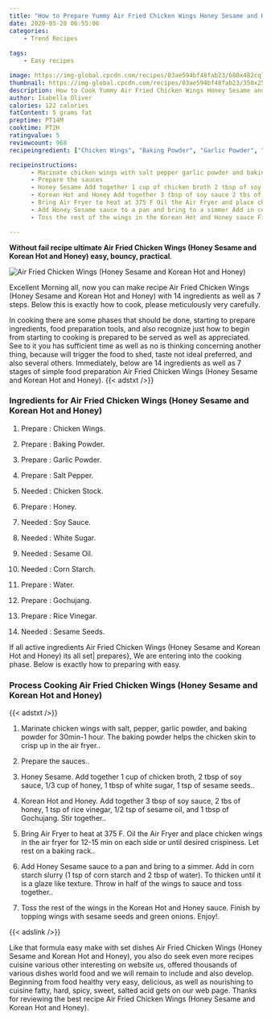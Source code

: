 ```yaml
---
title: "How to Prepare Yummy Air Fried Chicken Wings Honey Sesame and Korean Hot and Honey"
date: 2020-05-20 06:55:06
categories:
    - Trend Recipes
    
tags:
    - Easy recipes

image: https://img-global.cpcdn.com/recipes/03ae594bf48fab23/680x482cq70/air-fried-chicken-wings-honey-sesame-and-korean-hot-and-honey-recipe-main-photo.jpg
thumbnail: https://img-global.cpcdn.com/recipes/03ae594bf48fab23/350x250cq70/air-fried-chicken-wings-honey-sesame-and-korean-hot-and-honey-recipe-main-photo.jpg
description: How to Cook Yummy Air Fried Chicken Wings Honey Sesame and Korean Hot and Honey with 14 ingredients and 7 stages of easy cooking.
author: Isabella Oliver
calories: 122 calories
fatContent: 5 grams fat
preptime: PT14M
cooktime: PT2H
ratingvalue: 5
reviewcount: 968
recipeingredient: ["Chicken Wings", "Baking Powder", "Garlic Powder", "Salt Pepper", "Chicken Stock", "Honey", "Soy Sauce", "White Sugar", "Sesame Oil", "Corn Starch", "Water", "Gochujang", "Rice Vinegar", "Sesame Seeds"]

recipeinstructions: 
      - Marinate chicken wings with salt pepper garlic powder and baking powder for 30min1 hour The baking powder helps the chicken skin to crisp up in the air fryer 
      - Prepare the sauces 
      - Honey Sesame Add together 1 cup of chicken broth 2 tbsp of soy sauce 13 cup of honey 1 tbsp of white sugar 1 tsp of sesame seeds 
      - Korean Hot and Honey Add together 3 tbsp of soy sauce 2 tbs of honey 1 tsp of rice vinegar 12 tsp of sesame oil and 1 tbsp of Gochujang Stir together 
      - Bring Air Fryer to heat at 375 F Oil the Air Fryer and place chicken wings in the air fryer for 1215 min on each side or until desired crispiness Let rest on a baking rack 
      - Add Honey Sesame sauce to a pan and bring to a simmer Add in corn starch slurry 1 tsp of corn starch and 2 tbsp of water To thicken until it is a glaze like texture Throw in half of the wings to sauce and toss together 
      - Toss the rest of the wings in the Korean Hot and Honey sauce Finish by topping wings with sesame seeds and green onions Enjoy

---
```




**Without fail recipe ultimate Air Fried Chicken Wings (Honey Sesame and Korean Hot and Honey) easy, bouncy, practical**. 


![Air Fried Chicken Wings (Honey Sesame and Korean Hot and Honey)](https://img-global.cpcdn.com/recipes/03ae594bf48fab23/680x482cq70/air-fried-chicken-wings-honey-sesame-and-korean-hot-and-honey-recipe-main-photo.jpg "Air Fried Chicken Wings (Honey Sesame and Korean Hot and Honey)")




Excellent Morning all, now you can make recipe Air Fried Chicken Wings (Honey Sesame and Korean Hot and Honey) with 14 ingredients as well as 7 steps. Below this is exactly how to cook, please meticulously very carefully.

In cooking there are some phases that should be done, starting to prepare ingredients, food preparation tools, and also recognize just how to begin from starting to cooking is prepared to be served as well as appreciated. See to it you has sufficient time as well as no is thinking concerning another thing, because will trigger the food to shed, taste not ideal preferred, and also several others. Immediately, below are 14 ingredients as well as 7 stages of simple food preparation Air Fried Chicken Wings (Honey Sesame and Korean Hot and Honey).
{{< adstxt />}}

### Ingredients for Air Fried Chicken Wings (Honey Sesame and Korean Hot and Honey)


1. Prepare  : Chicken Wings.

1. Prepare  : Baking Powder.

1. Prepare  : Garlic Powder.

1. Prepare  : Salt Pepper.

1. Needed  : Chicken Stock.

1. Prepare  : Honey.

1. Needed  : Soy Sauce.

1. Needed  : White Sugar.

1. Needed  : Sesame Oil.

1. Needed  : Corn Starch.

1. Prepare  : Water.

1. Prepare  : Gochujang.

1. Prepare  : Rice Vinegar.

1. Needed  : Sesame Seeds.



If all active ingredients Air Fried Chicken Wings (Honey Sesame and Korean Hot and Honey) its all set| prepares}, We are entering into the cooking phase. Below is exactly how to preparing with easy.

### Process Cooking Air Fried Chicken Wings (Honey Sesame and Korean Hot and Honey)

{{< adstxt />}}


1. Marinate chicken wings with salt, pepper, garlic powder, and baking powder for 30min-1 hour. The baking powder helps the chicken skin to crisp up in the air fryer..



1. Prepare the sauces..



1. Honey Sesame. Add together 1 cup of chicken broth, 2 tbsp of soy sauce, 1/3 cup of honey, 1 tbsp of white sugar, 1 tsp of sesame seeds..



1. Korean Hot and Honey. Add together 3 tbsp of soy sauce, 2 tbs of honey, 1 tsp of rice vinegar, 1/2 tsp of sesame oil, and 1 tbsp of Gochujang. Stir together..



1. Bring Air Fryer to heat at 375 F. Oil the Air Fryer and place chicken wings in the air fryer for 12-15 min on each side or until desired crispiness. Let rest on a baking rack..



1. Add Honey Sesame sauce to a pan and bring to a simmer. Add in corn starch slurry (1 tsp of corn starch and 2 tbsp of water). To thicken until it is a glaze like texture. Throw in half of the wings to sauce and toss together..



1. Toss the rest of the wings in the Korean Hot and Honey sauce. Finish by topping wings with sesame seeds and green onions. Enjoy!.





{{< adslink />}}

Like that formula easy make with set dishes Air Fried Chicken Wings (Honey Sesame and Korean Hot and Honey), you also do seek even more recipes cuisine various other interesting on website us, offered thousands of various dishes world food and we will remain to include and also develop. Beginning from food healthy very easy, delicious, as well as nourishing to cuisine fatty, hard, spicy, sweet, salted acid gets on our web page. Thanks for reviewing the best recipe Air Fried Chicken Wings (Honey Sesame and Korean Hot and Honey).

